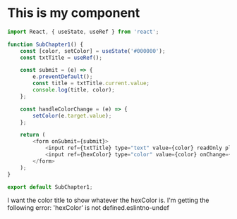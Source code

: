# This is my component

```js
import React, { useState, useRef } from 'react';

function SubChapter1() {
    const [color, setColor] = useState('#000000');
    const txtTitle = useRef();

    const submit = (e) => {
        e.preventDefault();
        const title = txtTitle.current.value;
        console.log(title, color);
    };

    const handleColorChange = (e) => {
        setColor(e.target.value);
    };

    return (
        <form onSubmit={submit}>
            <input ref={txtTitle} type="text" value={color} readOnly placeholder="Color Title" />
            <input ref={hexColor} type="color" value={color} onChange={handleColorChange} />
        </form>
    );
}

export default SubChapter1;

```

I want the color title to show whatever the hexColor is.
I'm getting the following error:
'hexColor' is not defined.eslintno-undef